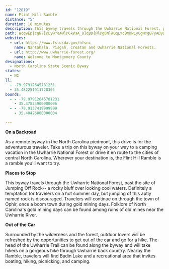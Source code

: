 ```yaml
---
id: "12819"
name: Flint Hill Ramble
distance: "5"
duration: 10 minutes
description: This byway travels through the Uwharrie National Forest, past Jumping Off Rock (actually 'jumping off' is discouraged) and through the town of Ophir, once a boom town during gold mining days.
path: acqwEp|cgN?}@Ly@^oA@}@Gk@sA_D]qBD{@l@gDN}AOqLYcBmDwLyCgMYgB?yADy@b@mBlBmF~@qBhBiCrB_Eb@g@d@WjIaB`@e@VyAJeDKeAi@uBIcADo@^kAb@mArAaCHeA}BiTU_FSs@wBgEOy@?e@RmAIsBH_AnCuFx@wCLgACsEkAuG]w@}AaCaAwCqHcLMg@AkAHmIZu@r@_@d@?vFzAb@@x@Sp@g@Rg@H}AcAiFwCuLiCeFo@kBKcA@yCUeBcCgFKs@?m@hAiAz@_BdGqOn@gAd@y@bBkBxBwBHaAYaDIwCRaDNmGCaAkAsJJiEHeBNcAtBcEvAsD
websites:
  - url: https://www.fs.usda.gov/nfsnc
    name: Nantahala, Pisgah, Croatan and Uwharrie National Forests.
  - url: http://www.uwharrie-forest.org/
    name: Welcome to Montgomery County
designations:
  - North Carolina State Scenic Byway
states:
  - NC
ll:
  - -79.97912645781231
  - 35.482251911728305
bounds:
  - - -79.97912645781231
    - 35.47824900000006
  - - -79.9137419999999
    - 35.48426800000004

---
```


__On a Backroad__

As a remote byway in the North Carolina piedmont, this drive is for the adventurous traveler. Take a trip on this byway on your way to a camping vacation in the Uwharrie National Forest or drive it en route to the cities of central North Carolina. Wherever your destination is, the Flint Hill Ramble is a ramble you'll want to try.

__Places to Stop__

This byway travels through the Uwharrie National Forest, past the site of Jumping Off Rock-- a rocky bluff over looking cool waters. Definitely a temptation for travelers on a hot summer day, but jumping of this aptly named rock is discouraged. Travelers will continue on through the town of Ophir, once a boom town during gold mining days. Folklore of North Carolina's gold mining days can be found among ruins of old mines near the Uwharrie River.

__Out of the Car__

Surrounded by the wilderness and the forest, outdoor lovers will be refreshed by the opportunities to get out of the car and go for a hike. The head of the Uwharrie Trail can be found along the byway and will take hikers on a gorgeous hike through Uwharrie back country. Nearby the Ramble, travelers will find Badin Lake and a recreational area that invites boating, hiking, picnicking, and camping.
